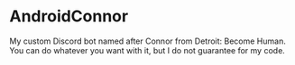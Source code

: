 # AndroidConnor
My custom Discord bot named after Connor from Detroit: Become Human.
You can do whatever you want with it, but I do not guarantee for my code.
